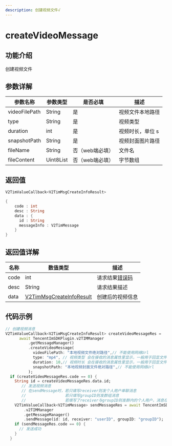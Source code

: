 ```yaml
---
description: 创建视频文件√
---
```


# createVideoMessage

## 功能介绍

创建视频文件

## 参数详解

| 参数名称          | 参数类型      | 是否必填      | 描述        |
| ------------- | --------- | --------- | --------- |
| videoFilePath | String    | 是         | 视频文件本地路径  |
| type          | String    | 是         | 视频类型      |
| duration      | int       | 是         | 视频时长，单位 s |
| snapshotPath  | String    | 是         | 视频封面图片路径  |
| fileName      | String    | 否（web端必填） | 文件名       |
| fileContent   | Uint8List | 否（web端必填） | 字节数组      |

## 返回值

```dart
V2TimValueCallback<V2TimMsgCreateInfoResult>

{
    code : int
    desc : String
    data : {
      id : String
      messageInfo : V2TimMessage
    }
}
```

## 返回值详解

| 名称   | 数值类型                                                                       | 描述                                                             |
| ---- | -------------------------------------------------------------------------- | -------------------------------------------------------------- |
| code | int                                                                        | 请求结果[错误码](https://cloud.tencent.com/document/product/269/1671) |
| desc | String                                                                     | 请求结果描述                                                         |
| data | [V2TimMsgCreateInfoResult](../guan-jian-lei/message/v2timsdklistener-1.md) | 创建后的视频信息                                                       |

## 代码示例  &#x20;

```dart
// 创建视频消息
V2TimValueCallback<V2TimMsgCreateInfoResult> createVideoMessageRes =
      await TencentImSDKPlugin.v2TIMManager
          .getMessageManager()
          .createVideoMessage(
            videoFilePath: "本地视频文件绝对路径",// 不能使用网络Url
            type: "mp4", // 视频类型 会在接收的消息属性里显示，一般用于回显文件类型
            duration: 10,// 视频时长 会在接收的消息属性里显示，一般用于回显文件属性
            snapshotPath: "本地视频封面文件绝对路径",// 不能使用网络Url
          );
  if (createVideoMessageRes.code == 0) {
    String id = createVideoMessageRes.data.id;
       // 发送视频消息
       // 在sendMessage时，若只填写receiver则发个人用户单聊消息
       //                 若只填写groupID则发群组消息
       //                 若填写了receiver与groupID则发群内的个人用户，消息在群聊中显示，只有指定receiver能看见
    V2TimValueCallback<V2TimMessage> sendMessageRes = await TencentImSDKPlugin
        .v2TIMManager
        .getMessageManager()
        .sendMessage(id: id, receiver: "userID", groupID: "groupID");
    if (sendMessageRes.code == 0) {
      // 发送成功
    }
  }
```
